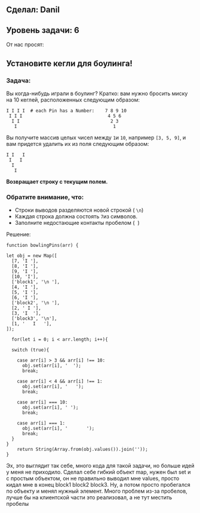 ## Сделал: Danil

## Уровень задачи: 6

От нас просят: 
## Установите кегли для боулинга!

### Задача:

Вы когда-нибудь играли в боулинг? Кратко: вам нужно бросить миску на 10 кеглей, расположенных следующим образом:

```
I I I I  # each Pin has a Number:    7 8 9 10
 I I I                                4 5 6
  I I                                  2 3
   I                                    1
```

Вы получите массив целых чисел между `1`и `10`, например `[3, 5, 9]`, и вам придется удалить их из поля следующим образом:

```
I I   I
 I   I
  I   
   I   
```

**Возвращает строку с текущим полем.**

### Обратите внимание, что:

- Строки выводов разделяются новой строкой ( `\n`)
- Каждая строка должна состоять `7`из символов.
- Заполните недостающие контакты пробелом (  )

Решение:
```
function bowlingPins(arr) {
  
let obj = new Map([
  [7, 'I '],
  [8, 'I '],
  [9, 'I '],
  [10, 'I'],
  ['block1', '\n '],
  [4, 'I '],
  [5, 'I '],
  [6, 'I '],
  ['block2', '\n '],
  [2, ' I '],
  [3, 'I  '],
  ['block3', '\n'],
  [1, '   I   '],
]);
  
  for(let i = 0; i < arr.length; i++){
    
  switch (true){
      
    case arr[i] > 3 && arr[i] !== 10:
      obj.set(arr[i], '  ');
      break;
      
    case arr[i] < 4 && arr[i] !== 1:
      obj.set(arr[i], '   ');
      break;
      
    case arr[i] === 10:
      obj.set(arr[i], ' ');
      break;
      
    case arr[i] === 1:
      obj.set(arr[i], '       ');
      break;
  }
}
    return String(Array.from(obj.values()).join(''));
}
```

Эх, это выглядит так себе, много кода для такой задачи, но больше идей у меня не приходило.
Сделал себе гибкий объект map, нужен был set и с простым объектом, он не правильно выводил мне values, просто кидал мне в конец block1 block2 block3. Ну, а потом просто пробегался по объекту и менял нужный элемент. Много проблем из-за пробелов, лучше бы на клиентской части это реализовал, а не тут местить пробелы

